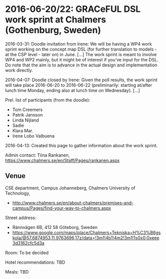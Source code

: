# 2016-06-20/22: GRACeFUL DSL work sprint at Chalmers (Gothenburg, Sweden)

2016-03-31: Doodle invitation from Irene: We will be having a WP4 work
sprint working on the concept map DSL (for further translation to
models - at the CSP level - later on) in June. [...] The work sprint
is meant to involve WP4 and WP2 mainly, but it might be of interest if
you’ve input for the DSL.  Do note that the aim is to advance in the
actual design and implementation work directly.

2016-04-07: Doodle closed by Irene: Given the poll results, the work
sprint will take place 2016-06-20 to 2016-06-22 (preliminarily:
starting at/after lunch time Monday, ending also at lunch time on
Wednesday). [...]

Prel. list of participants (from the doodle):

* Tom Creemers
* Patrik Jansson
* Linda Nijland
* Sadie
* Klara Mar.
* Irene Lobo Valbuena

2016-04-13: Created this page to gather information about the work
sprint.

Admin contact: Tiina Rankanen, https://www.chalmers.se/en/Staff/Pages/rankanen.aspx

## Venue

CSE department,
Campus Johanneberg,
Chalmers University of Technology,
* http://www.chalmers.se/en/about-chalmers/premises-and-campus/Pages/find-your-way-to-chalmers.aspx

Street address:
* Rännvägen 6B, 412 58 Göteborg, Sweden
* https://www.google.com/maps/place/Chalmers+Tekniska+H%C3%B6gskola/@57.6874953,11.9763696,17z/data=!3m1!4b1!4m2!3m1!1s0x0:0xeee3d3162cfc5d3a

Room: To be decided

Hotel recommendations: TBD

Meals: TBD
